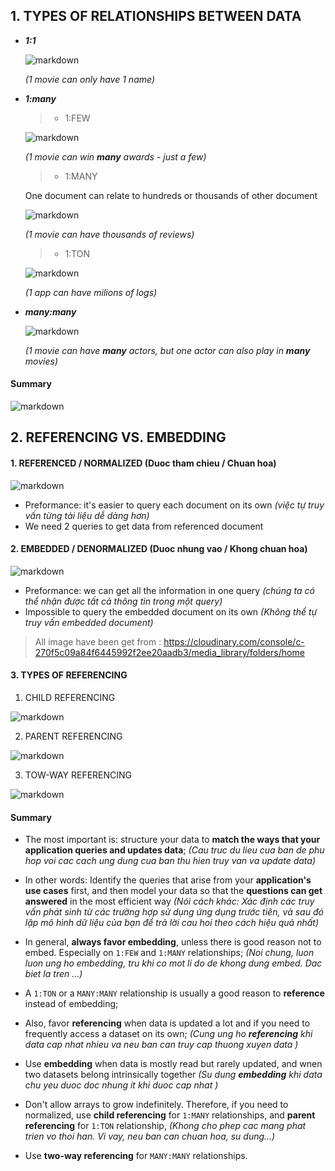## 1. TYPES OF RELATIONSHIPS BETWEEN DATA
- ***1:1***

    ![markdown](https://res.cloudinary.com/dbcwtjvf3/image/upload/v1664955633/Screenshot_from_2022-10-05_14-40-15_wojqtp.png)

    *(1 movie can only have 1 name)*

- ***1:many***
    >+ 1:FEW
    
    ![markdown](https://res.cloudinary.com/dbcwtjvf3/image/upload/v1664955213/Screenshot_from_2022-10-05_14-33-12_zt8t0y.png)

    *(1 movie can win **many** awards - just a few)*

    >+ 1:MANY

    One document can relate to hundreds or thousands of other document

    ![markdown](https://res.cloudinary.com/dbcwtjvf3/image/upload/v1664955331/Screenshot_from_2022-10-05_14-35-17_avixgp.png)

    *(1 movie can have thousands of reviews)*      

    >+ 1:TON
    
    ![markdown](https://res.cloudinary.com/dbcwtjvf3/image/upload/v1664955393/Screenshot_from_2022-10-05_14-35-56_nnjlsv.png)

    *(1 app can have milions of logs)* 

- ***many:many***
    
    ![markdown](https://res.cloudinary.com/dbcwtjvf3/image/upload/v1664955716/Screenshot_from_2022-10-05_14-41-45_epg8ux.png)

    *(1 movie can have **many** actors, but one actor can also play in **many** movies)*

#### Summary

![markdown](https://res.cloudinary.com/dbcwtjvf3/image/upload/v1664955934/Screenshot_from_2022-10-05_14-45-22_vukmp2.png)


## 2. REFERENCING VS. EMBEDDING

#### 1. REFERENCED / NORMALIZED (Duoc tham chieu / Chuan hoa)

![markdown](https://res.cloudinary.com/dbcwtjvf3/image/upload/v1664956255/Screenshot_from_2022-10-05_14-50-42_ajvtq7.png)

* Preformance: it's easier to query each document on its own *(việc tự truy vấn từng tài liệu dễ dàng hơn)*
* We need 2 queries to get data from referenced document

#### 2. EMBEDDED / DENORMALIZED (Duoc nhung vao / Khong chuan hoa)

![markdown](https://res.cloudinary.com/dbcwtjvf3/image/upload/v1664956360/Screenshot_from_2022-10-05_14-52-27_kx4xin.png)

* Preformance: we can get all the information in one query *(chúng ta có thể nhận được tất cả thông tin trong một query)*
* Impossible to query the embedded document on its own *(Không thể tự truy vấn embedded document)*

> All image have been get from : https://cloudinary.com/console/c-270f5c09a84f6445992f2ee20aadb3/media_library/folders/home

#### 3. TYPES OF REFERENCING

1. CHILD REFERENCING

![markdown](https://res.cloudinary.com/dbcwtjvf3/image/upload/v1664957367/Screenshot_from_2022-10-05_15-08-35_dvvuan.png)

2. PARENT REFERENCING

![markdown](https://res.cloudinary.com/dbcwtjvf3/image/upload/v1664957468/Screenshot_from_2022-10-05_15-10-09_nmgrcm.png)

3. TOW-WAY REFERENCING

![markdown](https://res.cloudinary.com/dbcwtjvf3/image/upload/v1664957637/Screenshot_from_2022-10-05_15-13-47_airn9s.png)

#### Summary

* The most important is: structure your data to **match the ways that your application queries and updates data**;
*(Cau truc du lieu cua ban de phu hop voi cac cach ung dung cua ban thu hien truy van va update data)*

* In other words: Identify the queries that arise from your **application's use cases** first, and then model your data so that the **questions can get answered** in the most efficient way 
*(Nói cách khác: Xác định các truy vấn phát sinh từ các trường hợp sử dụng ứng dụng trước tiên, và sau đó lập mô hình dữ liệu của bạn để trả lời cau hoi theo cách hiệu quả nhất)*

* In general, **always favor embedding**, unless there is good reason not to embed. Especially on `1:FEW` and `1:MANY` relationships;
*(Noi chung, luon luon ung ho embedding, tru khi co mot li do de khong dung embed. Dac biet la tren ...)*

* A `1:TON` or a `MANY:MANY` relationship is usually a good reason to **reference** instead of embedding;

* Also, favor **referencing** when data is updated a lot and if you need to frequently access a dataset on its own; 
*(Cung ung ho **referencing** khi data cap nhat nhieu va neu ban can truy cap thuong xuyen data )*

* Use **embedding** when data is mostly read but rarely updated, and wnen two datasets belong intrinsically together
*(Su dung **embedding** khi data chu yeu duoc doc nhung it khi duoc cap nhat )*

* Don't allow arrays to grow indefinitely. Therefore, if you need to normalized, use **child referencing** for `1:MANY` relationships, and **parent referencing** for `1:TON` relationship,
*(Khong cho phep cac mang phat trien vo thoi han. Vi vay, neu ban can chuan hoa, su dung...)*

* Use **two-way referencing** for `MANY:MANY` relationships.
